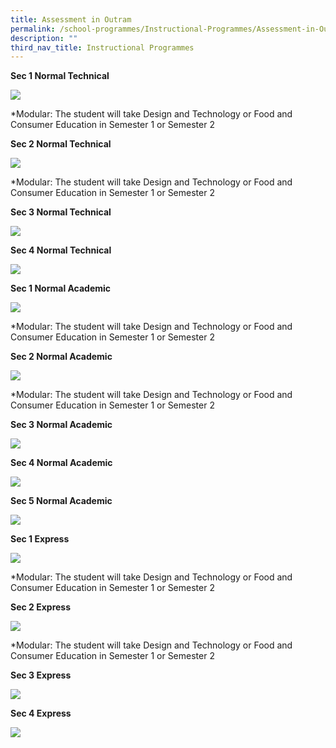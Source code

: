 ```yaml
---
title: Assessment in Outram
permalink: /school-programmes/Instructional-Programmes/Assessment-in-Outram/
description: ""
third_nav_title: Instructional Programmes
---
```






**Sec 1 Normal Technical**

![](/images/Instructional%20Programmes/Assessment%20in%20Outram/A01.jpg)  


\*Modular: The student will take Design and Technology or Food and Consumer Education in Semester 1 or Semester 2

**Sec 2 Normal Technical**

![](/images/Instructional%20Programmes/Assessment%20in%20Outram/A02.jpg)

\*Modular: The student will take Design and Technology or Food and Consumer Education in Semester 1 or Semester 2

**Sec 3 Normal Technical**  

![](/images/Instructional%20Programmes/Assessment%20in%20Outram/A03.jpg)

**Sec 4 Normal Technical**

![](/images/Instructional%20Programmes/Assessment%20in%20Outram/A04.jpg)

**Sec 1 Normal Academic** 


![](/images/Instructional%20Programmes/Assessment%20in%20Outram/A05.jpg)

\*Modular: The student will take Design and Technology or Food and Consumer Education in Semester 1 or Semester 2

  

**Sec 2 Normal Academic**

![](/images/Instructional%20Programmes/Assessment%20in%20Outram/A06.jpg)

\*Modular: The student will take Design and Technology or Food and Consumer Education in Semester 1 or Semester 2

**Sec 3 Normal Academic** 

![](/images/Instructional%20Programmes/Assessment%20in%20Outram/A07.jpg)

**Sec 4 Normal Academic**

![](/images/Instructional%20Programmes/Assessment%20in%20Outram/A08.jpg)

**Sec 5 Normal Academic**

![](/images/Instructional%20Programmes/Assessment%20in%20Outram/A09.jpg)

**Sec 1 Express**

![](/images/Instructional%20Programmes/Assessment%20in%20Outram/A10.jpg)

\*Modular: The student will take Design and Technology or Food and Consumer Education in Semester 1 or Semester 2

**Sec 2 Express**

![](/images/Instructional%20Programmes/Assessment%20in%20Outram/A11.jpg)

\*Modular: The student will take Design and Technology or Food and Consumer Education in Semester 1 or Semester 2

**Sec 3 Express** 

![](/images/Instructional%20Programmes/Assessment%20in%20Outram/A12.jpg)

**Sec 4 Express**

![](/images/Instructional%20Programmes/Assessment%20in%20Outram/A13.jpg)